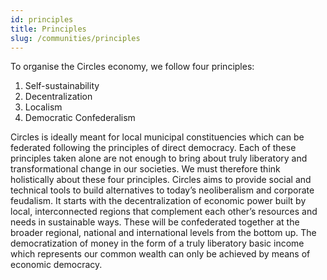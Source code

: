 ```yaml
---
id: principles
title: Principles
slug: /communities/principles
---
```


To organise the Circles economy, we follow four principles:

1. Self-sustainability
2. Decentralization
3. Localism
4. Democratic Confederalism

Circles is ideally meant for local municipal constituencies which can be federated following the principles of direct democracy. Each of these principles taken alone are not enough to bring about truly liberatory and transformational change in our societies. We must therefore think holistically about these four principles. Circles aims to provide social and technical tools to build alternatives to today’s neoliberalism and corporate feudalism.  It starts with the decentralization of economic power built by local, interconnected regions that complement each other’s resources and needs in sustainable ways.  These will be confederated together at the broader regional, national and international levels from the bottom up. The democratization of money in the form of a truly liberatory basic income which represents our common wealth can only be achieved by means of economic democracy.
